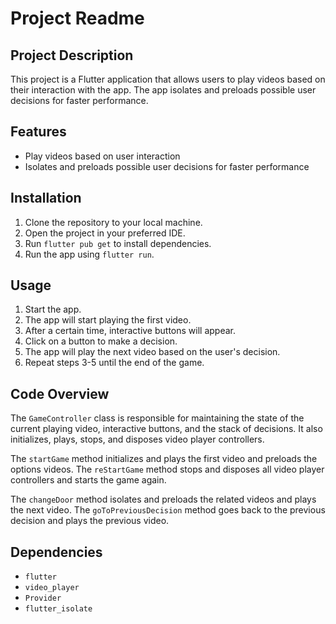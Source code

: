 # Project Readme

## Project Description

This project is a Flutter application that allows users to play videos based on their interaction with the app. The app isolates and preloads possible user decisions for faster performance.

## Features

- Play videos based on user interaction
- Isolates and preloads possible user decisions for faster performance

## Installation

1. Clone the repository to your local machine.
2. Open the project in your preferred IDE.
3. Run `flutter pub get` to install dependencies.
4. Run the app using `flutter run`.

## Usage

1. Start the app.
2. The app will start playing the first video.
3. After a certain time, interactive buttons will appear.
4. Click on a button to make a decision.
5. The app will play the next video based on the user's decision.
6. Repeat steps 3-5 until the end of the game.

## Code Overview

The `GameController` class is responsible for maintaining the state of the current playing video, interactive buttons, and the stack of decisions. It also initializes, plays, stops, and disposes video player controllers.

The `startGame` method initializes and plays the first video and preloads the options videos. The `reStartGame` method stops and disposes all video player controllers and starts the game again.

The `changeDoor` method isolates and preloads the related videos and plays the next video. The `goToPreviousDecision` method goes back to the previous decision and plays the previous video.

## Dependencies

- `flutter`
- `video_player`
- `Provider`
- `flutter_isolate`

